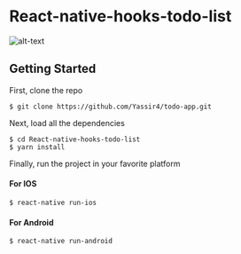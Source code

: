 # React-native-hooks-todo-list

![alt-text](https://github.com/Yassir4/React-native-hooks-todo-list/blob/master/TodpApp.gif)

## Getting Started

First, clone the repo

```
$ git clone https://github.com/Yassir4/todo-app.git
```

Next, load all the dependencies  

```
$ cd React-native-hooks-todo-list
$ yarn install
``` 
Finally, run the project in your favorite platform
#### For IOS

```
$ react-native run-ios
```
 #### For Android

```
$ react-native run-android
```
 
